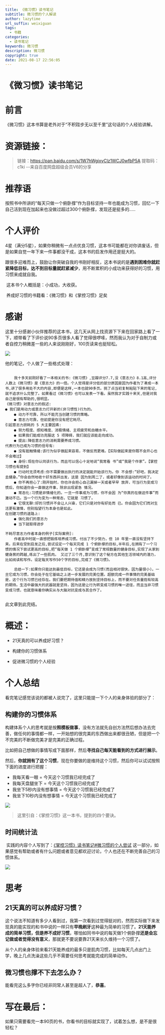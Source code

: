 ```yaml
---
title: 《微习惯》读书笔记
subtitle: 微习惯的个人解读
author: lazytime
url_suffix: weixiguan
tags:
  - 书籍
categories:
  - 读书笔记
keywords: 微习惯
description: 微习惯
copyright: true
date: 2021-08-17 22:56:05
---
```


# 《微习惯》读书笔记

# 前言

​	《微习惯》这本书算是老外对于“不积跬步无以至千里”这句话的个人经验讲解。



# 资源链接：

> 链接：https://pan.baidu.com/s/1W7hWgixyClz1WCJ0wfbP5A 
> 提取码：c1ki 
> --来自百度网盘超级会员V6的分享

<!-- more -->

# 推荐语

​	按照书中所讲的“每天只做一个俯卧撑”作为目标坚持一年也能成为习惯，回忆一下自己活到现在加起来也没做过超过300个俯卧撑，发现还是挺多的.....



# 个人评价

​	4星（满分5星），如果你稍微有一点点优良习惯，这本书可能都在对你讲废话，但是如果自觉一年下来一件事都没干成，这本书的启发作用还是挺大的。

​	跟很多迎难而上，鼓励让你突破自我的书刚好相反，这本书说的是**遇到困难你就赶紧降低目标，达不到目标量就赶紧减少**，用不断累积的小成功来获得好的习惯，用习惯来成就自我。

​	这本书个人概括是：小成功，大收获。

​	养成好习惯的书籍看：《微习惯》和《掌控习惯》足矣



# 感谢

​	这里十分感谢小伙伴推荐的这本书，这几天从网上找资源下下来在回家路上看了一下，顺带看了下评价说90多页很多人看了觉得很啰嗦，然而我认为对于自制力或者自控力稍微差一些的人来说刚刚好，100页读来也挺轻松。

![](https://gitee.com/lazyTimes/imageReposity/raw/master/img/20210710133830.png)

他的笔记，个人做了一些格式处理：

```
	
	我十多天前刚好看了一本相关的书:《微习惯》,豆瓣评分7.7,没《意志力》8.1高,评分人数上《微习惯》是《意志力》的一倍。个人觉得是评分低的部分原因是因为作者为了凑成一本书,讲了很多用处不大的内容,即便是这样,一本也就90多页。挑了点当初复制粘贴下来的笔记,就不追求什么完整了。如果看过《微习惯》也可以发表一下看。虽然我才实践十来天,但是对我自己是很有帮助的,很明显。
《微习惯》对意志力的叙述:
● 我们是用动力或意志力打开新的(非习惯性)行为的。
    ● 动力不可靠，所以不能充当创建习惯的策略。
    ● 意志力可靠，但前提是你没有把它耗尽。
引起意志力损耗的 5 大主要因素:
	● 努力程度、感知难度、消极情绪、主观疲劳和血糖水平。
    ● 如果我们能成功克服这 5 项障碍，我们就应该能走向成功。
	● 提出:降低意志力的消耗需要养成习惯。
代表行为已成为习惯的信号有:
    ● 没有抵触情绪:该行为似乎做起来容易，不做反而更难。【实际做起来是你既不会开心也不会难过】
    ● 身份:现在你认同该行为，而且可以信心十足地说“我常看 书”或“我是个作家”。【掌控习惯也有提到】
    ● 行动时无须考虑:你不需要做出执行的决定就能开始该行为。你 不会想:“好吧，我决定去健身。”你会自然地收十好东西并出发，这是 因为到周二了，或者好像到该运动的时间了。
    ● 你不再担心了:刚开始时，你也许会担心自己漏掉一天或者早早 放弃，可当行为变成习惯后，你知道你会一直做这件事，除非出现紧急 情况。
    ● 常态化:习惯是非情绪化的。一旦一件事成为习惯，你不会因 为“你真的在做这件事”而激动不已。当一个行为变为一种常态，它就是 习惯了。
    ● 它很无聊:好的习惯并不会让人兴奋，它们只是对你有好处而 已。你会因为它们而对生活更有激情，但别指望行为本身也是如此。
在创建习惯的道路上:
    ● 强化我们的意志力
    ● 当下就取得进步
    
不耗尽意志力作者本身的例子[实际案例]:
	作者高中时就一直想把锻炼培养成习惯。付出了不少努力，但 10 年里一直没有坚持下来。后来在受到启发之后,尝试设定一个每天完成 1 个俯卧撑的目标,半年后,在拥有了一个习惯的情况下尝试更高的目标,把“每天做 1 个俯卧撑”变成了常规数量的健身目标,实现了从家到健身房的跨越,练出了一些肌肉。 又过了三个月,意识到了这个秘方在其他生活领域内的潜力，比如阅读和写作。设定每天写作50个字的目标,完成了《微习惯》。

	总结一下:如果你只能达到最低目标，它还是会成为习惯(而且相对很快，因为量很小)。一旦它成为习惯，你会处于在它基础之上进一步发展的完美位置。超额完成一件事情的完美基础是，这个行为习惯已经存在。我们要把期待值和精力放到坚持目标上，而不要对任务量抱有较高的期待。生活中最强大的武器就是坚持，因为这是让行为转变成习惯的唯一途径，而且当非习惯变成习惯，也就意味着你确实从与大脑对抗变成与其合作了。
	
```

此文章到此完结。





# 概述：

+ 21天真的可以养成好习惯？

+ 构建你的习惯体系

+ 促进微习惯的个人经验



# 个人总结

​	看完笔记感觉该说的都被人说完了，这里只能提一下个人的亲身体验的部分了：

## 构建你的习惯体系

​	构建体系个人的思考就是按**照模板做事**，没有方法就先自创方法然后想办法去完善，做任何的事情都一样，一开始想的很完美的东西做出来都很丑陋，但是把一个不完美的不断做完美才是完美的正确过程。

​	比如把自己想做的事情写成下面那样，然后**寻找自己每天能看到的方式进行展示**。

​	然后，**你就拥有了这个习惯**，现在你要做的是维持这个习惯，然后你可以试试按照下面的进度进行把握：

+ 我每天看一眼 = 今天这个习惯我已经完成了
+ 我每天盘腿坐下 = 今天这个习惯我已经完成了
+ 我坐下5秒内没有想事情 = 今天这个习惯我已经完成了
+ 我坐下10秒内没有想事情 = 今天这个习惯我已经完成了

![](https://gitee.com/lazyTimes/imageReposity/raw/master/img/20210710142416.png)

> 这里引自：《掌控习惯》这一本书，提到的四个要诀。



## 时间统计法

​	实践的内容个人写到了：[《掌控习惯》读书笔记#微习惯的个人尝试](https://juejin.cn/post/6980985843431243790#heading-9) 这一部分，如果感觉有帮助或者有什么问题或者意见都欢迎讨论，个人也还在不断完善自己的习惯体系。

![](https://gitee.com/lazyTimes/imageReposity/raw/master/img/20210710135333.png)



# 思考

## 21天真的可以养成好习惯？

​	这个说法不知道有多少人看到过，我第一次看到过觉得挺对的，然而实际做下来发现真的能实现的和书中说的一样只有**早晚刷牙**这种最为简单的习惯了。**21天能养成的简单习惯，但是养不成好习惯**，哪怕如同书中说的每天做1个俯卧撑**还是会忘记做或者觉得没有意义**，那就更不要说要靠21天来长久维持一个习惯了。

​	从个人的亲身体验来看21天能养成的最多只是肌肉习惯，比如每天几点出门上学，晚上几点洗澡这些几乎不需要任何思考就能完成的简单动作。

## 微习惯也撑不下去怎么办？

​	能看完这么多字你已经非同常人甚至是超人了，**恭喜**。



# 写在最后：

​	如果只需要看完一本90页的书，你看书的目标就实现了，试着怎么想，是不是很轻松？